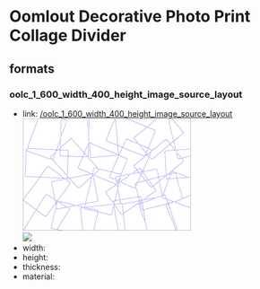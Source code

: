 # Oomlout Decorative Photo Print Collage Divider


## formats

### oolc_1_600_width_400_height_image_source_layout
* link: [/oolc_1_600_width_400_height_image_source_layout](oolc_1_600_width_400_height_image_source_layout)  
![](oolc_1_600_width_400_height_image_source_layout/working_300.png)  
![](oolc_1_600_width_400_height_image_source_layout/image_300.jpg)  
* width:   
* height:   
* thickness:   
* material:   
 
